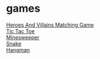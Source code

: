 # games

[Heroes And Villains Matching Game](https://mitchum.blog/i-built-a-simple-matching-game-with-javascript/)\
[Tic Tac Toe](https://mitchum.blog/i-built-tic-tac-toe-with-javascript/)\
[Minesweeper](https://mitchum.blog/how-to-build-minesweeper-with-javascript/)\
[Snake](https://mitchum.blog/how-to-build-snake-with-javascript/)\
[Hangman](https://mitchum.blog/how-to-build-hangman-with-javascript/)
